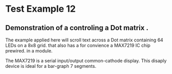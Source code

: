 # Test Example 12
## Demonstration of a controling a Dot matrix .

The example applied here will scroll text across a Dot matrix containing 64 LEDs on a 8x8 grid. that also has a for convience a MAX7219 IC chip prewired.  in a module.

The MAX7219 is a serial input/output common-cathode display. This disaply device is ideal for a bar-graph 7 segments.  


